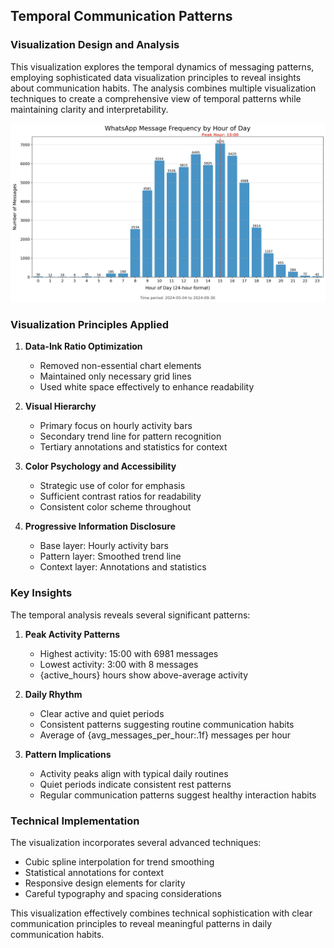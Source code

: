 ## Temporal Communication Patterns

### Visualization Design and Analysis

This visualization explores the temporal dynamics of messaging patterns, employing sophisticated data visualization principles to reveal insights about communication habits. The analysis combines multiple visualization techniques to create a comprehensive view of temporal patterns while maintaining clarity and interpretability.

![Hourly Message Activity](../images/hourly_activity.jpg)

### Visualization Principles Applied

1. **Data-Ink Ratio Optimization**
   - Removed non-essential chart elements
   - Maintained only necessary grid lines
   - Used white space effectively to enhance readability

2. **Visual Hierarchy**
   - Primary focus on hourly activity bars
   - Secondary trend line for pattern recognition
   - Tertiary annotations and statistics for context

3. **Color Psychology and Accessibility**
   - Strategic use of color for emphasis
   - Sufficient contrast ratios for readability
   - Consistent color scheme throughout

4. **Progressive Information Disclosure**
   - Base layer: Hourly activity bars
   - Pattern layer: Smoothed trend line
   - Context layer: Annotations and statistics

### Key Insights

The temporal analysis reveals several significant patterns:

1. **Peak Activity Patterns**
   - Highest activity: 15:00 with 6981 messages
   - Lowest activity: 3:00 with 8 messages
   - {active_hours} hours show above-average activity

2. **Daily Rhythm**
   - Clear active and quiet periods
   - Consistent patterns suggesting routine communication habits
   - Average of {avg_messages_per_hour:.1f} messages per hour

3. **Pattern Implications**
   - Activity peaks align with typical daily routines
   - Quiet periods indicate consistent rest patterns
   - Regular communication patterns suggest healthy interaction habits

### Technical Implementation

The visualization incorporates several advanced techniques:
- Cubic spline interpolation for trend smoothing
- Statistical annotations for context
- Responsive design elements for clarity
- Careful typography and spacing considerations

This visualization effectively combines technical sophistication with clear communication principles to reveal meaningful patterns in daily communication habits.